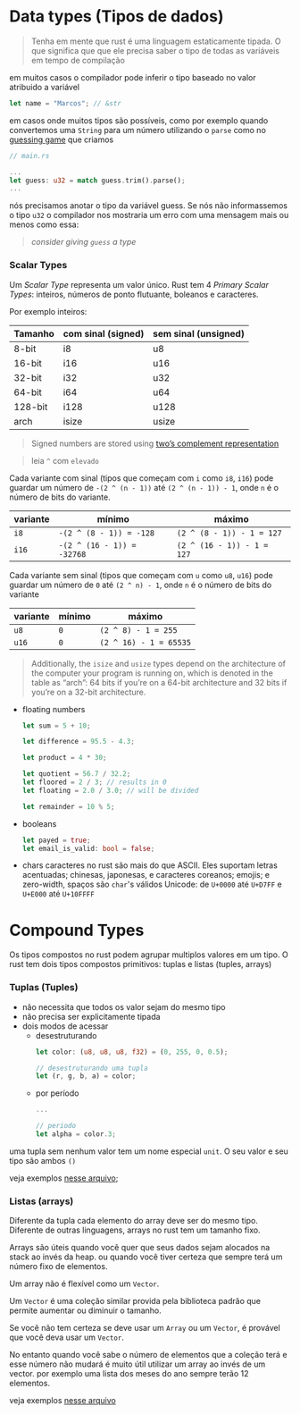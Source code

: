 # Data types (Tipos de dados)

> Tenha em mente que rust é uma linguagem estaticamente tipada.
> O que significa que que ele precisa saber o tipo de todas as variáveis em tempo de compilação

em muitos casos o compilador pode inferir o tipo baseado no valor atribuido a variável

```rs
let name = "Marcos"; // &str
```

em casos onde muitos tipos são possíveis, como por exemplo quando convertemos uma `String` para um número utilizando o `parse` como no [guessing game](../guessing_game/src/main.rs) que criamos

```rs
// main.rs

...
let guess: u32 = match guess.trim().parse();
...
```

nós precisamos anotar o tipo da variável guess.
Se nós não informassemos o tipo `u32` o compilador nos mostraria um erro com uma mensagem mais ou menos como essa:

> _consider giving `guess` a type_

### Scalar Types

Um _Scalar Type_ representa um valor único. Rust tem 4 _Primary Scalar Types_: inteiros, números de ponto flutuante, boleanos e caracteres.

Por exemplo inteiros:

| Tamanho | com sinal (signed) | sem sinal (unsigned) |
| ------- | ------------------ | -------------------- |
| 8-bit   | i8                 | u8                   |
| 16-bit  | i16                | u16                  |
| 32-bit  | i32                | u32                  |
| 64-bit  | i64                | u64                  |
| 128-bit | i128               | u128                 |
| arch    | isize              | usize                |

> Signed numbers are stored using [two’s complement representation](https://en.wikipedia.org/wiki/Two%27s_complement)

> leia `^` com `elevado`

Cada variante com sinal (tipos que começam com `i` como `i8`, `i16`) pode guardar um número de `-(2 ^ (n - 1))` até `(2 ^ (n - 1)) - 1`, onde `n` é o número de bits do variante.

| variante | mínimo                     | máximo                     |
| -------- | -------------------------- | -------------------------- |
| `i8`     | `-(2 ^ (8 - 1)) = -128`    | `(2 ^ (8 - 1)) - 1 = 127`  |
| `i16`    | `-(2 ^ (16 - 1)) = -32768` | `(2 ^ (16 - 1)) - 1 = 127` |

Cada variante sem sinal (tipos que começam com `u` como `u8`, `u16`) pode guardar um número de `0` até `(2 ^ n) - 1`, onde `n` é o número de bits do variante

| variante | mínimo | máximo                 |
| -------- | ------ | ---------------------- |
| `u8`     | `0`    | `(2 ^ 8) - 1 = 255`    |
| `u16`    | `0`    | `(2 ^ 16) - 1 = 65535` |

> Additionally, the `isize` and `usize` types depend on the architecture of the computer your program is running on, which is denoted in the table as “arch”: 64 bits if you’re on a 64-bit architecture and 32 bits if you’re on a 32-bit architecture.

* floating numbers

  ```rust
  let sum = 5 + 10;

  let difference = 95.5 - 4.3;

  let product = 4 * 30;

  let quotient = 56.7 / 32.2;
  let floored = 2 / 3; // results in 0
  let floating = 2.0 / 3.0; // will be divided 

  let remainder = 10 % 5;
  ```

* booleans

  ```rust
  let payed = true;
  let email_is_valid: bool = false;
  ```

* chars
  caracteres no rust são mais do que ASCII. Eles suportam letras acentuadas; chinesas, japonesas, e caracteres coreanos; emojis; e zero-width, spaços são `char`'s válidos 
  Unicode: de `U+0000` até `U+D7FF` e `U+E000` até `U+10FFFF`
  

# Compound Types

Os tipos compostos no rust podem agrupar multiplos valores em um tipo.
O rust tem dois tipos compostos primitivos: tuplas e listas (tuples, arrays)

### Tuplas (Tuples)

* não necessita que todos os valor sejam do mesmo tipo
* não precisa ser explicitamente tipada
* dois modos de acessar
    * desestruturando
        ```rust
        let color: (u8, u8, u8, f32) = (0, 255, 0, 0.5);

        // desestruturando uma tupla
        let (r, g, b, a) = color;
        ```
    * por período
        ```rust
        ...

        // periodo
        let alpha = color.3;
        ```

uma tupla sem nenhum valor tem um nome especial `unit`.
O seu valor e seu tipo são ambos `()`

veja exemplos [nesse arquivo](./src/tuples.rs);

### Listas (arrays)

Diferente da tupla cada elemento do array deve ser do mesmo tipo.
Diferente de outras linguagens, arrays no rust tem um tamanho fixo.

Arrays são úteis quando você quer que seus dados sejam alocados na stack ao invés
da heap.
ou quando você tiver certeza que sempre terá um número fixo de elementos.

Um array não é flexível como um `Vector`.

Um `Vector` é uma coleção similar provida pela biblioteca padrão que permite
aumentar ou diminuir o tamanho.

Se você não tem certeza se deve usar um `Array` ou um `Vector`, é provável que
você deva usar um `Vector`.

No entanto quando você sabe o número de elementos que a coleção terá e esse
número não mudará é muito útil utilizar um array ao invés de um vector.
por exemplo uma lista dos meses do ano sempre terão 12 elementos.

veja exemplos [nesse arquivo](./src/arrays.rs)

